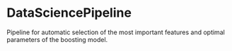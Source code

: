 # DataSciencePipeline
Pipeline for automatic selection of the most important features and optimal parameters of the boosting model.
